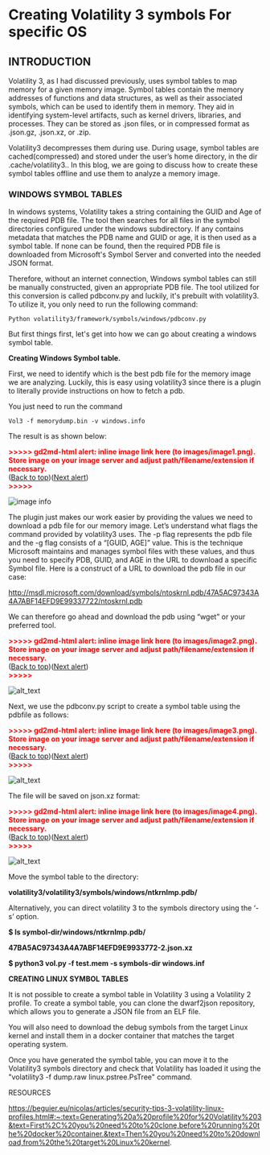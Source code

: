 # Creating Volatility 3 symbols For specific OS

## INTRODUCTION

Volatility 3, as I had discussed previously, uses symbol tables to map memory for a given memory image. Symbol tables contain the memory addresses of functions and data structures, as well as their associated symbols, which can be used to identify them in memory. They aid in identifying system-level artifacts, such as kernel drivers, libraries, and processes. They can be stored as .json files, or in compressed format as .json.gz, .json.xz, or .zip.

Volatility3 decompresses them during use. During usage, symbol tables are cached(compressed) and stored under the user’s home directory, in the dir .cache/volatility3.. In this blog, we are going to discuss how to create these symbol tables offline and use them to analyze a memory image.

### WINDOWS SYMBOL TABLES

In windows systems, Volatility takes a string containing the GUID and Age of the required PDB file. The tool then searches for all files in the symbol directories configured under the windows subdirectory. If any contains metadata that matches the PDB name and GUID or age, it is then used as a symbol table. If none can be found, then the required PDB file is downloaded from Microsoft's Symbol Server and converted into the needed JSON format.

Therefore, without an internet connection, Windows symbol tables can still be manually constructed, given an appropriate PDB file. The tool utilized for this conversion is called pdbconv.py and luckily, it's prebuilt with volatility3. To utilize it, you only need to run the following command:

```Python volatility3/framework/symbols/windows/pdbconv.py```

But first things first, let's get into how we can go about creating a windows symbol table.

**Creating Windows Symbol table.**

First, we need to identify which is the best pdb file for the memory image we are analyzing. Luckily, this is easy using volatility3 since there is a plugin to literally provide instructions on how to fetch a pdb.

You just need to run the command

```Vol3 -f memorydump.bin -v windows.info```

The result is as shown below:

<p id="gdcalert1" ><span style="color: red; font-weight: bold">>>>>>  gd2md-html alert: inline image link here (to images/image1.png). Store image on your image server and adjust path/filename/extension if necessary. </span><br>(<a href="#">Back to top</a>)(<a href="#gdcalert2">Next alert</a>)<br><span style="color: red; font-weight: bold">>>>>> </span></p>


![image info](/assets/images/favicon/PDB.png)


The plugin just makes our work easier by providing the values we need to download a pdb file for our memory image. Let’s understand what flags the command provided by volatility3 uses. The -p flag represents the pdb file and the -g flag consists of a “[GUID, AGE]” value. This is the technique Microsoft maintains and manages symbol files with these values, and thus you need to specify PDB, GUID, and AGE in the URL to download a specific Symbol file. Here is a construct of a URL to download the pdb file in our case:

http://msdl.microsoft.com/download/symbols/ntoskrnl.pdb/47A5AC97343A4A7ABF14EFD9E99337722/ntoskrnl.pdb

 

We can therefore go ahead and download the pdb using “wget” or your preferred tool.



<p id="gdcalert2" ><span style="color: red; font-weight: bold">>>>>>  gd2md-html alert: inline image link here (to images/image2.png). Store image on your image server and adjust path/filename/extension if necessary. </span><br>(<a href="#">Back to top</a>)(<a href="#gdcalert3">Next alert</a>)<br><span style="color: red; font-weight: bold">>>>>> </span></p>


![alt_text](images/image2.png "image_tooltip")


Next, we use the pdbconv.py script to create a symbol table using the pdbfile as follows:



<p id="gdcalert3" ><span style="color: red; font-weight: bold">>>>>>  gd2md-html alert: inline image link here (to images/image3.png). Store image on your image server and adjust path/filename/extension if necessary. </span><br>(<a href="#">Back to top</a>)(<a href="#gdcalert4">Next alert</a>)<br><span style="color: red; font-weight: bold">>>>>> </span></p>


![alt_text](images/image3.png "image_tooltip")


The file will be saved on json.xz format:



<p id="gdcalert4" ><span style="color: red; font-weight: bold">>>>>>  gd2md-html alert: inline image link here (to images/image4.png). Store image on your image server and adjust path/filename/extension if necessary. </span><br>(<a href="#">Back to top</a>)(<a href="#gdcalert5">Next alert</a>)<br><span style="color: red; font-weight: bold">>>>>> </span></p>


![alt_text](images/image4.png "image_tooltip")


Move the symbol table to the directory:

**volatility3/volatility3/symbols/windows/ntkrnlmp.pdb/**

Alternatively, you can direct volatility 3 to the symbols directory using the ‘-s’ option.

**$ ls symbol-dir/windows/ntkrnlmp.pdb/**

**47BA5AC97343A4A7ABF14EFD9E9933772-2.json.xz**

**$ python3 vol.py -f test.mem -s symbols-dir windows.inf**

**CREATING LINUX SYMBOL TABLES**

It is not possible to create a symbol table in Volatility 3 using a Volatility 2 profile. To create a symbol table, you can clone the dwarf2json repository, which allows you to generate a JSON file from an ELF file. 

You will also need to download the debug symbols from the target Linux kernel and install them in a docker container that matches the target operating system. 

Once you have generated the symbol table, you can move it to the Volatility3 symbols directory and check that Volatility has loaded it using the "volatility3 -f dump.raw linux.pstree.PsTree" command.

RESOURCES

https://beguier.eu/nicolas/articles/security-tips-3-volatility-linux-profiles.html#:~:text=Generating%20a%20profile%20for%20Volatility%203&text=First%2C%20you%20need%20to%20clone,before%20running%20the%20docker%20container.&text=Then%20you%20need%20to%20download,from%20the%20target%20Linux%20kernel.

